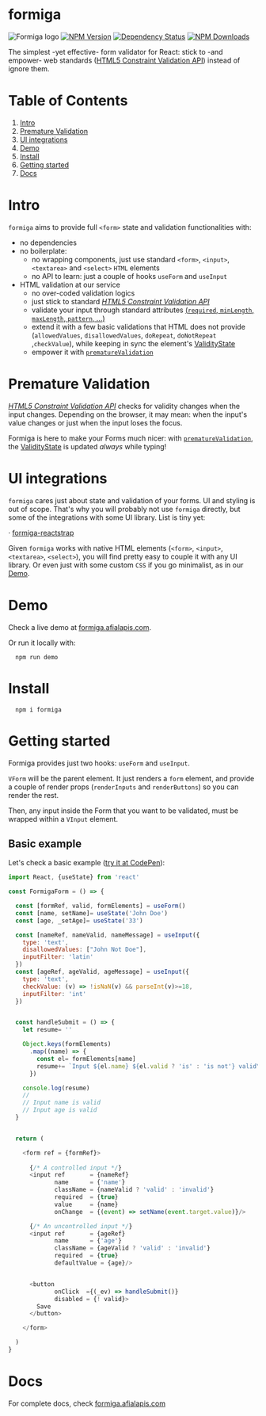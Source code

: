 # formiga

![Formiga logo](https://formiga.afialapis.com/assets/images/logo/formiga_name.png)
[![NPM Version](https://badge.fury.io/js/formiga.svg)](https://www.npmjs.com/package/formiga)
[![Dependency Status](https://david-dm.org/afialapis/formiga.svg)](https://david-dm.org/afialapis/formiga)
[![NPM Downloads](https://img.shields.io/npm/dm/formiga.svg?style=flat)](https://www.npmjs.com/package/formiga)

The simplest -yet effective- form validator for React: stick to -and empower- web standards ([HTML5 Constraint Validation API](https://developer.mozilla.org/en-US/docs/Web/API/Constraint_validation)) instead of ignore them.


# Table of Contents

1. [Intro](#intro)
2. [Premature Validation](#premature-validation)
3. [UI integrations](#ui-integrations)
4. [Demo](#demo)
5. [Install](#install)
6. [Getting started](#getting-started)
7. [Docs](#docs)

# Intro

`formiga` aims to provide full `<form>` state and validation functionalities with:

- no dependencies
- no boilerplate: 
  - no wrapping components, just use standard `<form>`, `<input>`, `<textarea>` and `<select>` `HTML` elements
  - no API to learn: just a couple of hooks `useForm` and `useInput`
- HTML validation at our service
  - no over-coded validation logics
  - just stick to standard [_HTML5 Constraint Validation API_](https://developer.mozilla.org/en-US/docs/Web/API/Constraint_validation)
  - validate your input through standard attributes [(`required`, `minLength`, `maxLength`, `pattern`, ...)](https://developer.mozilla.org/en-US/docs/Web/Guide/HTML/HTML5/Constraint_validation)
  - extend it with a few basic validations that HTML does not provide (`allowedValues`, `disallowedValues`, `doRepeat`, `doNotRepeat` ,`checkValue`), while keeping in sync the element's [ValidityState](https://developer.mozilla.org/en-US/docs/Web/API/ValidityState)
  - empower it with [`prematureValidation`](#premature-validation)

# Premature Validation

[_HTML5 Constraint Validation API_](https://developer.mozilla.org/en-US/docs/Web/API/Constraint_validation) checks for validity changes when the input changes. Depending on the browser, it may mean: when the input's value changes or just when the input loses the focus.

Formiga is here to make your Forms much nicer: with [`prematureValidation`](#premature-validation), the [ValidityState](https://developer.mozilla.org/en-US/docs/Web/API/ValidityState) is updated *always* while typing!

# UI integrations

`formiga` cares just about state and validation of your forms. UI and styling is out of scope. That's why you will probably not use `formiga` directly, but some of the integrations with some UI library. List is tiny yet:

· [formiga-reactstrap](https://github.com/afialapis/formiga-reactstrap)

Given `formiga` works with native HTML elements (`<form>`, `<input>`, `<textarea>`, `<select>`), you will find pretty easy to couple it with any UI library. Or even just with some custom `CSS` if you go minimalist, as in our [Demo](#demo).


# Demo

Check a live demo at [formiga.afialapis.com](https://formiga.afialapis.com).

Or run it locally with:

```
  npm run demo
```


# Install

```
  npm i formiga
```

# Getting started 

Formiga provides just two hooks: `useForm` and `useInput`.

`VForm` will be the parent element. It just renders a `form` element, and provide a couple of render props (`renderInputs` and `renderButtons`) so you can render the rest.

Then, any input inside the Form that you want to be validated, must be wrapped within a `VInput` element.

## Basic example

Let's check a basic example ([try it at CodePen](https://codepen.io/afialapis/pen/KKwgNWK)):


```javascript
import React, {useState} from 'react'

const FormigaForm = () => {

  const [formRef, valid, formElements] = useForm()
  const [name, setName]= useState('John Doe')
  const [age, _setAge]= useState('33') 

  const [nameRef, nameValid, nameMessage] = useInput({
    type: 'text',
    disallowedValues: ["John Not Doe"],
    inputFilter: 'latin'
  })
  const [ageRef, ageValid, ageMessage] = useInput({
    type: 'text',
    checkValue: (v) => !isNaN(v) && parseInt(v)>=18,
    inputFilter: 'int'
  })


  const handleSubmit = () => {
    let resume= ''

    Object.keys(formElements)
      .map((name) => {
        const el= formElements[name]
        resume+= `Input ${el.name} ${el.valid ? 'is' : 'is not'} valid\n`
      })

    console.log(resume)
    //
    // Input name is valid
    // Input age is valid
  }


  return (  

    <form ref = {formRef}>
        
      {/* A controlled input */}
      <input ref       = {nameRef}
             name      = {'name'}
             className = {nameValid ? 'valid' : 'invalid'}
             required  = {true}
             value     = {name}
             onChange  = {(event) => setName(event.target.value)}/>

      {/* An uncontrolled input */}
      <input ref       = {ageRef}
             name      = {'age'}
             className = {ageValid ? 'valid' : 'invalid'}
             required  = {true}
             defaultValue = {age}/>


      <button
             onClick  ={(_ev) => handleSubmit()}
             disabled = {! valid}>
        Save
      </button>

    </form>

  )
}          

```

# Docs

For complete docs, check [formiga.afialapis.com](https://formiga.afialapis.com)


